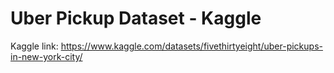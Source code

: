 # Uber Pickup Dataset - Kaggle

Kaggle link: https://www.kaggle.com/datasets/fivethirtyeight/uber-pickups-in-new-york-city/
